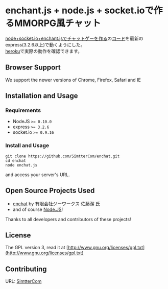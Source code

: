 # enchant.js + node.js + socket.ioで作るMMORPG風チャット

[node+socket.io+enchant.jsでチャットゲーを作る](http://www.slideshare.net/stealthinu/nodesocketioenchantjs)の[コード](https://github.com/stealthinu/enchat/)を最新のexpress(3.2.6以上)で動くようにした。  
[heroku](http://enchat-server.herokuapp.com/)で実際の動作を確認できます。

## Browser Support

We support the newer versions of Chrome, Firefox, Safari and IE

## Installation and Usage

### Requirements

  * NodeJS `>= 0.10.0`
  * express `>= 3.2.6`
  * socket.io `>= 0.9.16`

### Install and Usage

    git clone https://github.com/SimtterCom/enchat.git
    cd enchat
    node enchat.js
and access your server's URL.

## Open Source Projects Used

  * [enchat](https://github.com/stealthinu/enchat/) by 有限会社ジーワークス 佐藤潔 氏
  * and of course [Node.JS]!

Thanks to all developers and contributors of these projects!

[Node.JS]: http://nodejs.org/

## License

The GPL version 3, read it at [http://www.gnu.org/licenses/gpl.txt](http://www.gnu.org/licenses/gpl.txt)

## Contributing

URL: [SimtterCom](http://blog.simtter.com/)
